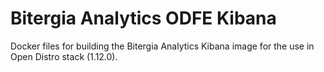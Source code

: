 # Bitergia Analytics ODFE Kibana

Docker files for building the Bitergia Analytics Kibana image for the use in Open Distro stack (1.12.0).